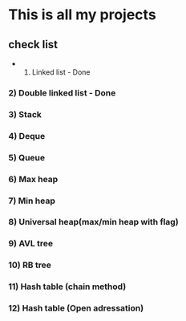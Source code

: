 # This is all my projects

## check list

- 1)  Linked list - Done
### 2)  Double linked list - Done
### 3)  Stack
### 4)  Deque
### 5)  Queue
### 6)  Max heap
### 7)  Min heap
### 8)  Universal heap(max/min heap with flag)
### 9)  AVL tree
### 10) RB tree
### 11) Hash table (chain method)
### 12) Hash table (Open adressation)
